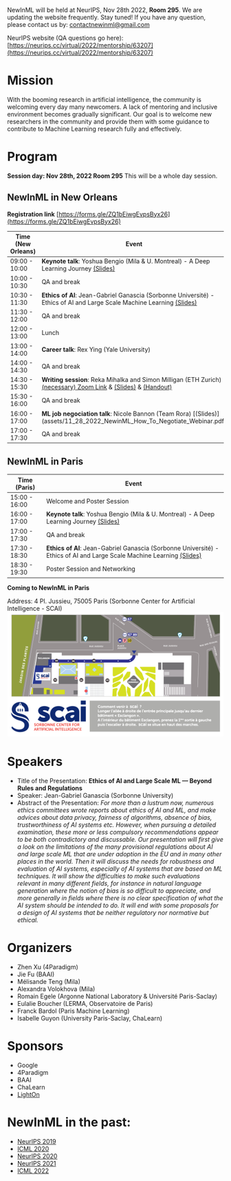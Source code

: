 NewInML will be held at NeurIPS, Nov 28th 2022, **Room 295**. We are updating the website frequently. Stay tuned! If you have any question, please contact us by: contactnewinml@gmail.com

NeurIPS website (QA questions go here): [https://neurips.cc/virtual/2022/mentorship/63207](https://neurips.cc/virtual/2022/mentorship/63207)

# Mission

With the booming research in artificial intelligence, the community is welcoming every day many newcomers. A lack of mentoring and inclusive environment becomes gradually significant. Our goal is to welcome new researchers in the community and provide them with some guidance to contribute to Machine Learning research fully and effectively. 

# Program

**Session day: Nov 28th, 2022 Room 295** This will be a whole day session. 

## NewInML in New Orleans

**Registration link** [https://forms.gle/ZQ1bEiwgEvpsByx26](https://forms.gle/ZQ1bEiwgEvpsByx26)

|**Time** (New Orleans)  | **Event**|
|---------------|--------------------------------------------------|
|09:00 - 10:00| **Keynote talk**: Yoshua Bengio (Mila & U. Montreal) - A Deep Learning Journey [(Slides)](assets/YoshuaBengio-NewInML-NeurIPS-28nov2022.pdf) |
|10:00 - 10:30| QA and break |
|10:30 - 11:30| **Ethics of AI**: Jean-Gabriel Ganascia (Sorbonne Université) - Ethics of AI and Large Scale Machine Learning [(Slides)](assets/JGGanascia-NewInML-NeurIPS-28nov2022.pdf)|
|11:30 - 12:00| QA and break |
|12:00 - 13:00| Lunch |
|13:00 - 14:00| **Career talk**: Rex Ying (Yale University) |
|14:00 - 14:30| QA and break |
|14:30 - 15:30| **Writing session**: Reka Mihalka and Simon Milligan (ETH Zurich) [(necessary) Zoom Link](https://ethz.zoom.us/j/67774213023) & [(Slides)](assets/managing_expectations_in_scientific_writing.pdf) & [(Handout)](assets/Handout_writing_session.pdf) |
|15:30 - 16:00| QA and break |
|16:00 - 17:00| **ML job negociation talk**: Nicole Bannon (Team Rora) [(Slides)] (assets/11_28_2022_NewinML_How_To_Negotiate_Webinar.pdf) |
|17:00 - 17:30| QA and break |


## NewInML in Paris

| **Time** (Paris) | **Event** |
|---------------| --------------------------- |
| 15:00 - 16:00 | Welcome and Poster Session |
| 16:00 - 17:00 | **Keynote talk**: Yoshua Bengio (Mila & U. Montreal) - A Deep Learning Journey [(Slides)](assets/YoshuaBengio-NewInML-NeurIPS-28nov2022.pdf)|
| 17:00 - 17:30 | QA and break |
| 17:30 - 18:30 | **Ethics of AI**: Jean-Gabriel Ganascia (Sorbonne Université) - Ethics of AI and Large Scale Machine Learning [(Slides)](assets/JGGanascia-NewInML-NeurIPS-28nov2022.pdf)|
| 18:30 - 19:30 | Poster Session and Networking |

**Coming to NewInML in Paris**

Address: 4 Pl. Jussieu, 75005 Paris (Sorbonne Center for Artificial Intelligence - SCAI)
![Accessing SCAI](assets/plan-newinml-paris.png)

# Speakers

* Title of the Presentation: **Ethics of AI and Large Scale ML — Beyond Rules and Regulations**
* Speaker: Jean-Gabriel Ganascia (Sorbonne University)
* Abstract of the Presentation: _For more than a lustrum now, numerous ethics committees wrote reports about ethics of AI and ML, and make advices about data privacy, fairness of algorithms, absence of bias, trustworthiness of AI systems etc. However, when pursuing a detailed examination, these more or less compulsory recommendations appear to be both contradictory and discussable. Our presentation will first give a look on the limitations of the many provisional regulations about AI and large scale ML that are under adoption in the EU and in many other places in the world. Then it will discuss the needs for robustness and evaluation of AI systems, especially of AI systems that are based on ML techniques. It will show the difficulties to make such evaluations relevant in many different fields, for instance in natural language generation where the notion of bias is so difficult to appreciate, and more generally in fields where there is no clear specification of what the AI system should be intended to do. It will end with some proposals for a design of AI systems that be neither regulatory nor normative but ethical._


# Organizers

- Zhen Xu (4Paradigm)
- Jie Fu (BAAI)
- Mélisande Teng (Mila)
- Alexandra Volokhova (Mila)
- Romain Egele (Argonne National Laboratory & Université Paris-Saclay)
- Eulalie Boucher (LERMA, Observatoire de Paris)
- Franck Bardol (Paris Machine Learning)
- Isabelle Guyon (University Paris-Saclay, ChaLearn)

# Sponsors

- Google
- 4Paradigm
- BAAI
- ChaLearn
- [LightOn](https://lighton.ai)

# NewInML in the past:

- [NeurIPS 2019](https://nehzux.github.io/NewInML2019/)
- [ICML 2020](https://nehzux.github.io/NewInML2020ICML/)
- [NeurIPS 2020](https://vanyacohen.github.io/NewInML)
- [NeurIPS 2021](https://sunhaozhe.github.io/NewInML2021_NeurIPS/)
- [ICML 2022](https://ablacan.github.io/NewInML2022_ICML/)
